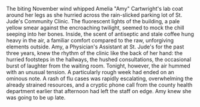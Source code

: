 The biting November wind whipped Amelia "Amy" Cartwright's lab coat around her legs as she hurried across the rain-slicked parking lot of St. Jude's Community Clinic.  The fluorescent lights of the building, a pale yellow smear against the encroaching twilight, seemed to mock the chill seeping into her bones.  Inside, the scent of antiseptic and stale coffee hung heavy in the air, a familiar comfort compared to the raw, unforgiving elements outside. Amy, a Physician's Assistant at St. Jude's for the past three years, knew the rhythm of the clinic like the back of her hand: the hurried footsteps in the hallways, the hushed consultations, the occasional burst of laughter from the waiting room.  Tonight, however, the air hummed with an unusual tension.  A particularly rough week had ended on an ominous note.  A rash of flu cases was rapidly escalating, overwhelming the already strained resources, and a cryptic phone call from the county health department earlier that afternoon had left the staff on edge.  Amy knew she was going to be up late.
